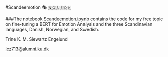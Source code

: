 #Scandeemotion 🎭 🇳🇴🇸🇪🇩🇰

###The notebook Scandeemotion.ipynb contains the code for my free topic on fine-tuning a BERT for Emotion Analysis and the three Scandinavian languages, Danish, Norwegian, and Swedish.

Trine K. M. Siewartz Engelund

lcz713@alumni.ku.dk
